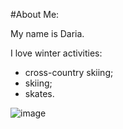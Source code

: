 #About Me:

My name is Daria.

I love winter activities:
* cross-country skiing;
* skiing;
* skates.

![image](https://photos.app.goo.gl/ANA2cbmHwrUQtQJb7)